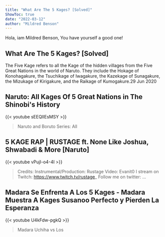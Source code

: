 ```yaml
---
title: "What Are The 5 Kages? [Solved]"
ShowToc: true 
date: "2022-03-12"
author: "Mildred Benson" 
---
```


Hola, iam Mildred Benson, You have yourself a good one!
## What Are The 5 Kages? [Solved]
The Five Kage refers to all the Kage of the hidden villages from the Five Great Nations in the world of Naruto. They include the Hokage of Konohagakure, the Tsuchikage of Iwagakure, the Kazekage of Sunagakure, the Mizukage of Kirigakure, and the Raikage of Kumogakure.29 Jun 2020

## Naruto: All Kages Of 5 Great Nations in The Shinobi's History
{{< youtube sEEQlIEsMSY >}}
>Naruto and Boruto Series: All 

## 5 KAGE RAP | RUSTAGE ft. None Like Joshua, Shwabadi & More [Naruto]
{{< youtube vPujI-o4-4I >}}
>Credits: Instrumental/Production: Rustage Video: Evanit0 I stream on Twitch: https://www.twitch.tv/rustage_ Follow me on twitter: ...

## Madara Se Enfrenta A Los 5 Kages - Madara Muestra A Kages Susanoo Perfecto y Pierden La Esperanza
{{< youtube U4kFdw-pgkQ >}}
>Madara Uchiha vs Los 

